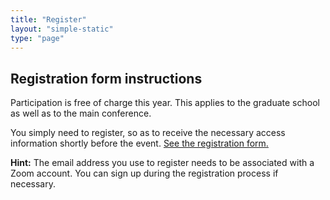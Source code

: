 ```yaml
---
title: "Register"
layout: "simple-static"
type: "page"
---
```



## Registration form instructions

Participation is free of charge this year. This applies to the graduate school as well as to the main conference.

You simply need to register, so as to receive the necessary access information shortly before the event. [See the registration form.](https://nyu.zoom.us/webinar/register/WN_0oUyBfB-ScCXFzV4Jy25jA)

**Hint:** The email address you use to register needs to be associated with a Zoom account. You can sign up during the registration process if necessary.

